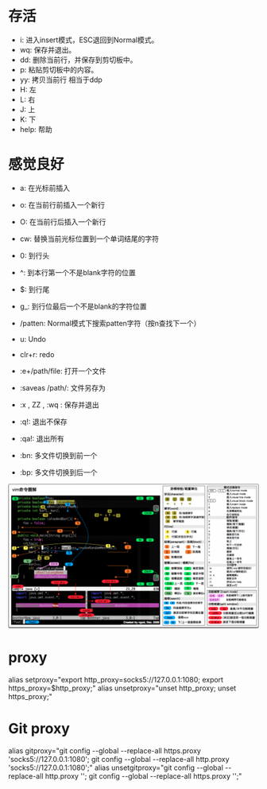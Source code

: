# 存活

* i: 进入insert模式，ESC退回到Normal模式。
* wq: 保存并退出。
* dd: 删除当前行，并保存到剪切板中。
* p: 粘贴剪切板中的内容。
* yy: 拷贝当前行 相当于ddp
* H: 左
* L: 右
* J: 上
* K: 下
* help: 帮助

# 感觉良好

* a: 在光标前插入
* o: 在当前行前插入一个新行
* O: 在当前行后插入一个新行
* cw: 替换当前光标位置到一个单词结尾的字符

* 0: 到行头
* ^: 到本行第一个不是blank字符的位置
* $: 到行尾
* g_: 到行位最后一个不是blank的字符位置
* /patten: Normal模式下搜索patten字符（按n查找下一个）

* u: Undo
* clr+r: redo

* :e+/path/file: 打开一个文件
* :saveas /path/: 文件另存为
* :x , ZZ , :wq : 保存并退出 
* :q!: 退出不保存 
* :qa!: 退出所有
* :bn: 多文件切换到前一个
* :bp: 多文件切换到后一个

![702042-d28dbdaf1393b2ba](media/702042-d28dbdaf1393b2ba.png)





# proxy
alias setproxy="export http_proxy=socks5://127.0.0.1:1080; export https_proxy=$http_proxy;"
alias unsetproxy="unset http_proxy; unset https_proxy;"

# Git proxy
alias gitproxy="git config --global --replace-all https.proxy 'socks5://127.0.0.1:1080'; git config --global --replace-all http.proxy 'socks5://127.0.0.1:1080';"
alias unsetgitproxy="git config --global --replace-all http.proxy ''; git config --global --replace-all https.proxy '';"


